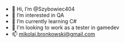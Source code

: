 - 👋 Hi, I’m @Szybowiec404
- 👀 I’m interested in QA
- 🌱 I’m currently learning C#
- 💞️ I'm looking to work as a tester in gamedev
- 📫 mikolaj.bronkowski@gmail.com

<!---
Szybowiec404/Szybowiec404 is a ✨ special ✨ repository because its `README.md` (this file) appears on your GitHub profile.
You can click the Preview link to take a look at your changes.
--->
